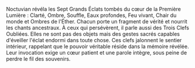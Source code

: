Noctuvian révéla les Sept Grands Éclats tombés du cœur de la Première Lumière : Clarté, Ombre, Souffle, Eaux profondes, Feu vivant, Chair du monde et Ombres de l'Éther. Chacun porte un fragment de vérité et nourrit les chants ancestraux.
À ceux qui persévèrent, il parle aussi des Trois Clefs Oubliées. Elles ne sont pas des objets mais des gestes sacrés capables d'éveiller l'éclat endormi dans toute chose.
Ces clefs jalonnent le sentier intérieur, rappelant que le pouvoir véritable réside dans la mémoire révélée.
Leur invocation exige un cœur patient et une parole intègre, sous peine de perdre le fil des souvenirs.
